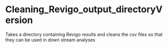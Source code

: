 # Cleaning_Revigo_output_directoryVersion
Takes a directory containing Revigo results and cleans the csv files so that they can be used in down stream analyses
